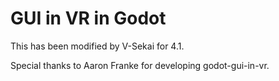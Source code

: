 # GUI in VR in Godot

This has been modified by V-Sekai for 4.1.

Special thanks to Aaron Franke for developing godot-gui-in-vr.
